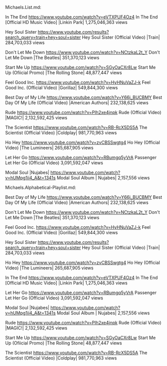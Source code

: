 Michaels.List.md:

In The End https://www.youtube.com/watch?v=eVTXPUF4Oz4
In The End [Official HD Music Video] |Linkin Park| 1,275,046,363 views

Hey Soul Sister https://www.youtube.com/results?search_query=train+hey+soul+sister
Hey Soul Sister (Official Video) |Train| 284,703,033 views

Don't Let Me Down https://www.youtube.com/watch?v=NCtzkaL2t_Y
Don't Let Me Down |The Beatles| 351,370,123 views  

Start Me Up https://www.youtube.com/watch?v=SGyOaCXr8Lw
Start Me Up (Ofiicial Promo) |The Rolling Stone| 48,877,447 views

Feel Good Inc. https://www.youtube.com/watch?v=HyHNuVaZJ-k 
Feel Good Inc. (Official Video) |Gorillaz| 549,844,300 views

Best Day of My Life https://www.youtube.com/watch?v=Y66j_BUCBMY
Best Day Of My Life (Official Video) |American Authors| 232,138,625 views

Rude https://www.youtube.com/watch?v=PIh2xe4jnpk
Rude (Official Video) |MAGIC!| 2,132,592,425 views

The Scientist https://www.youtube.com/watch?v=RB-RcX5DS5A
The Scientist (Official Video) |Coldplay| 981,770,963 views

Ho Hey https://www.youtube.com/watch?v=zvCBSSwgtg4
Ho Hey (Official Video) |The Lumineers| 265,687,905 views

Let Her Go https://www.youtube.com/watch?v=RBumgq5yVrA
Passenger Let Her Go (Official Video) 3,091,592,047 views

Modal Soul |Nujabes| https://www.youtube.com/watch?v=hUMpg1ii4_A&t=1341s
Modal Soul Album | Nujabes| 2,157,556 views

Michaels.Alphabetical-Playlist.md:

Best Day of My Life https://www.youtube.com/watch?v=Y66j_BUCBMY
Best Day Of My Life (Official Video) |American Authors| 232,138,625 views

Don't Let Me Down https://www.youtube.com/watch?v=NCtzkaL2t_Y
Don't Let Me Down |The Beatles| 351,370,123 views 

Feel Good Inc. https://www.youtube.com/watch?v=HyHNuVaZJ-k 
Feel Good Inc. (Official Video) |Gorillaz| 549,844,300 views

Hey Soul Sister https://www.youtube.com/results?search_query=train+hey+soul+sister
Hey Soul Sister (Official Video) |Train| 284,703,033 views

Ho Hey https://www.youtube.com/watch?v=zvCBSSwgtg4
Ho Hey (Official Video) |The Lumineers| 265,687,905 views

In The End https://www.youtube.com/watch?v=eVTXPUF4Oz4
In The End [Official HD Music Video] |Linkin Park| 1,275,046,363 views

Let Her Go https://www.youtube.com/watch?v=RBumgq5yVrA
Passenger Let Her Go (Official Video) 3,091,592,047 views

Modal Soul |Nujabes| https://www.youtube.com/watch?v=hUMpg1ii4_A&t=1341s
Modal Soul Album | Nujabes| 2,157,556 views 

Rude https://www.youtube.com/watch?v=PIh2xe4jnpk
Rude (Official Video) |MAGIC!| 2,132,592,425 views

Start Me Up https://www.youtube.com/watch?v=SGyOaCXr8Lw
Start Me Up (Ofiicial Promo) |The Rolling Stone| 48,877,447 views

The Scientist https://www.youtube.com/watch?v=RB-RcX5DS5A
The Scientist (Official Video) |Coldplay| 981,770,963 views

